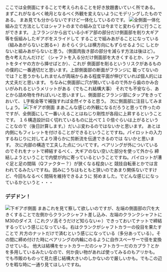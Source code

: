 ここでは全側面にすることで考えられることを好き放題書いていく所である。
まずこれがなるべく暁月となるべく外観を変えないようにモデリングしたものである。
まあ見ても分からないですけど一体化しているのです。
![全側面一体化](https://raw.githubusercontent.com/yoshiharatakuya/gearboxinteglation/master/sharephoto/%E5%85%A8%E5%81%B4%E9%9D%A2.png)
組み立て方法としてはシャフトのまでの組み立ては今までと変わらずに行うことができます。
上フランジから出ている小ギア部の部分だけ側面部を削り大ギア等を仮組みしたギアボをスライドして
することで組みあがることになっている（組みあがらないと困る←）おそらく少しは横方向にもずらせるように
しとかないと組みあがらないと思う。（側面肉抜き部の部分を減らす方法は後ほど）。色々考えたんだけど
（シャフトを入る分だけ側面部を大きくするとか、シャフトをタイヤの方から挿せばとか）、これが
側面部を削るというリスクがあるものの僕的に一番適切だと思います。上部側面部の断面がフランジに
載ってないのでは？と思うかもしれませんが両端からある程度平面が伸びていれば個人的には大丈夫だと思います。
ちなみに側面部に穴が開いているので外から歯のかみ合いがみれるというメリットがある（でもこれ結構大事）
それでも不安なら、あとから詰め物を作ればいいと思いますし、側面部とフランジ部にタップをきっておいて、
L字板金等で補強すれば全然イケると思う。
次に側面部に注目してみましょう。
 ![下ギアボ側面](https://raw.githubusercontent.com/yoshiharatakuya/gearboxinteglation/master/sharephoto/%E4%B8%8B%E3%82%AE%E3%82%A2%E3%83%9C%E5%81%B4%E9%9D%A2.png)
 まあこんな感じの外観になるだろうと思って作ったのですが、全側面にして一番いえることはねじり剛性が各段に上昇するということです。
 １６構造設計曰く切れているものに比べて１０倍ぐらいは上がるということなので（後日計算します。）だいぶ変わるのではないかと思います。
 あとは内側にもフィレットを付けることができるということですね。パイロットの入力するねじりに対してより滑らかに剪断流を伝達できるのでは
 ないかと思います。
次に内部の構造で工夫した点についてです。ベアリングが外についているのでそれをナットで締結するべく、大ギアのない空いた部分を使って外から
締結しようということで内壁が内に寄っているということですね。パイロットが漕ぐ足と足の間隔（Qファクター？）が狭くなる程良いと
競技自転車とかでは言われてるみたいですね。因みにうちはもともと狭いのであまり関係ないですけど、今回もなるべく間隔を維持できるように
努めました。でどんな感じになっているかというと・・・
### デデドン！
![下ギアボ側面](https://raw.githubusercontent.com/yoshiharatakuya/gearboxinteglation/master/sharephoto/%E4%B8%8B%E3%82%AE%E3%82%A2%E3%83%9C%E8%A9%B3%E7%B4%B0%E5%9B%B3.jpg)
まあこれを見て察して欲しいのですが、左端の側面部の穴を大きくすることで左側からクランクシャフト差し込み、左端のクランクシャフトに
M30のダイス（これクソ高そうだけど知らない←）できっておいてナットで締結するっていう感じになっている。右はクランクがシャフトカラーの役目を果たすことで
片方のナットだけで済むという感じになっている（多分あっている）。その間に締め付けた時にベアリングの内輪にのるように自作スペーサーで径を変換させている。
他大は結構をセットカラーだのシャフトカラーだのカプラ？とかを多用しているみたいなので、何か良い物があれば使ってみるのもアリかも。
でも市販のものって見た感じ結構大きいのしかないので厳しいかも。でもこの辺りを暇な時に一通り見てほしいですね。

